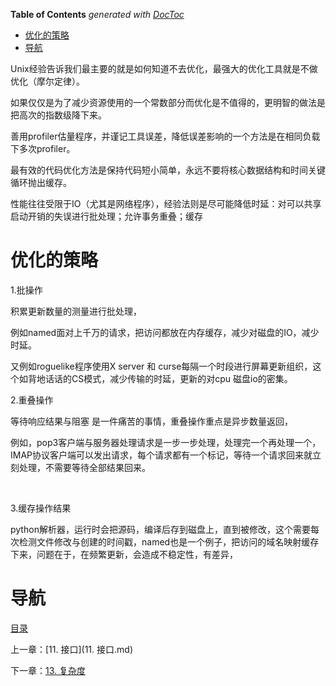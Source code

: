 <!-- START doctoc generated TOC please keep comment here to allow auto update -->
<!-- DON'T EDIT THIS SECTION, INSTEAD RE-RUN doctoc TO UPDATE -->
**Table of Contents**  *generated with [DocToc](https://github.com/thlorenz/doctoc)*

- [优化的策略](#%E4%BC%98%E5%8C%96%E7%9A%84%E7%AD%96%E7%95%A5)
- [导航](#%E5%AF%BC%E8%88%AA)

<!-- END doctoc generated TOC please keep comment here to allow auto update -->

Unix经验告诉我们最主要的就是如何知道不去优化，最强大的优化工具就是不做优化（摩尔定律）。 

如果仅仅是为了减少资源使用的一个常数部分而优化是不值得的，更明智的做法是把高次的指数级降下来。

善用profiler估量程序，并谨记工具误差，降低误差影响的一个方法是在相同负载下多次profiler。

最有效的代码优化方法是保持代码短小简单，永远不要将核心数据结构和时间关键循环抛出缓存。

性能往往受限于IO（尤其是网络程序），经验法则是尽可能降低时延：对可以共享启动开销的失误进行批处理；允许事务重叠；缓存

# 优化的策略

1.批操作

积累更新数量的测量进行批处理，

例如named面对上千万的请求，把访问都放在内存缓存，减少对磁盘的IO，减少时延。

又例如roguelike程序使用X server 和 curse每隔一个时段进行屏幕更新组织，这个如背地话话的CS模式，减少传输的时延，更新的对cpu 磁盘io的密集。



2.重叠操作

等待响应结果与阻塞 是一件痛苦的事情，重叠操作重点是异步数量返回，

例如，pop3客户端与服务器处理请求是一步一步处理，处理完一个再处理一个，IMAP协议客户端可以发出请求，每个请求都有一个标记，等待一个请求回来就立刻处理，不需要等待全部结果回来。

 

3.缓存操作结果

python解析器，运行时会把源码，编译后存到磁盘上，直到被修改，这个需要每次检测文件修改与创建的时间戳，named也是一个例子，把访问的域名映射缓存下来，问题在于，在频繁更新，会造成不稳定性，有差异，

# 导航

[目录](README.md)

上一章：[11. 接口](11. 接口.md)

下一章：[13. 复杂度](13. 复杂度.md)
